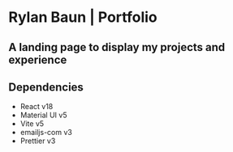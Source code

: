 # Rylan Baun | Portfolio

## A landing page to display my projects and experience

## Dependencies

- React v18
- Material UI v5
- Vite v5
- emailjs-com v3
- Prettier v3


